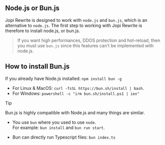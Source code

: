 ## Node.js or Bun.js

Jopi Rewrite is designed to work with `node.js` and `bun.js`, which is an alternative to `node.js`. The first step to working with Jopi Rewrite is therefore to install node.js, or bun.js.

> If you want high performances, DDOS protection and hot-reload, then you must use `bun.js` since this features can't be implemented with node.js.



## How to install Bun.js

If you already have Node.js installed: `npm install bun -g`
* For Linux & MacOS: `curl -fsSL https://bun.sh/install | bash`. 
* For Windows: `powershell -c "irm bun.sh/install.ps1 | iex"`

> [!TIP]  
>Bun.js is highly compatible with Node.js and many things are similar.
>* You use `bun` where you used to use `node`.  
>  For example: `bun install` and `bun run start`.
>
>* Bun can directly run Typescript files: `bun index.ts`
